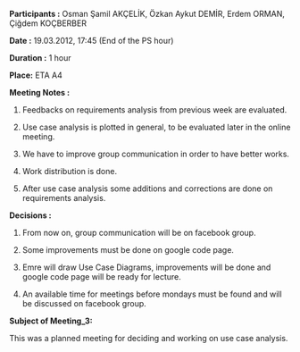 **Participants :** Osman Şamil AKÇELİK, Özkan Aykut DEMİR, Erdem ORMAN, Çiğdem KOÇBERBER

**Date :** 19.03.2012, 17:45 (End of the PS hour)

**Duration :** 1 hour

**Place:** ETA A4

**Meeting Notes :**

1) Feedbacks on requirements analysis from previous week are evaluated.

2) Use case analysis is plotted in general, to be evaluated later in the online meeting.

3) We have to improve group communication in order to have better works.

4) Work distribution is done.

5) After use case analysis some additions and corrections are done on requirements analysis.


**Decisions :**

1) From now on, group communication will be on facebook group.

2) Some improvements must be done on google code page.

3) Emre will draw Use Case Diagrams, improvements will be done and google code page will be ready for lecture.

4) An available time for meetings before mondays must be found and will be discussed on facebook group.

**Subject of Meeting\_3:**

This was a planned meeting for deciding and working on use case analysis.